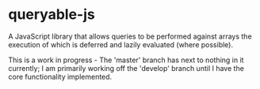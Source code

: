 # queryable-js
A JavaScript library that allows queries to be performed against arrays the execution of which is deferred and lazily evaluated (where possible).

This is a work in progress - The 'master' branch has next to nothing in it currently; I am primarily working off the 'develop' branch until I have the core functionality implemented.
